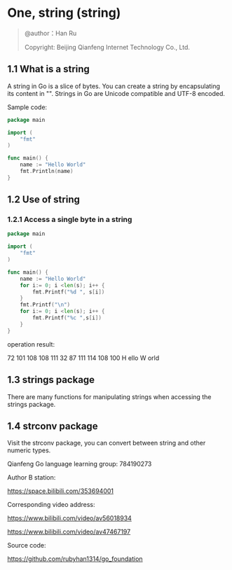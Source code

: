

# One, string (string)

> @author：Han Ru
> 
> Copyright: Beijing Qianfeng Internet Technology Co., Ltd.

## 1.1 What is a string

A string in Go is a slice of bytes. You can create a string by encapsulating its content in "". Strings in Go are Unicode compatible and UTF-8 encoded.

Sample code:

```go
package main

import (  
    "fmt"
)

func main() {  
    name := "Hello World"
    fmt.Println(name)
}
```



## 1.2 Use of string

### 1.2.1 Access a single byte in a string

```go
package main

import (  
    "fmt"
)

func main() {  
    name := "Hello World"
    for i:= 0; i <len(s); i++ {
        fmt.Printf("%d ", s[i])
    }
    fmt.Printf("\n")
    for i:= 0; i <len(s); i++ {
        fmt.Printf("%c ",s[i])
    }
}
```

operation result:

72 101 108 108 111 32 87 111 114 108 100 
H ello W orld 

## 1.3 strings package

There are many functions for manipulating strings when accessing the strings package.



## 1.4 strconv package

Visit the strconv package, you can convert between string and other numeric types.



Qianfeng Go language learning group: 784190273

Author B station:

https://space.bilibili.com/353694001

Corresponding video address:

https://www.bilibili.com/video/av56018934

https://www.bilibili.com/video/av47467197

Source code:

https://github.com/rubyhan1314/go_foundation


